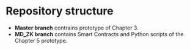 # Repository structure
- **Master branch** contrains prototype of Chapter 3.
- **MD_ZK branch** contains Smart Contracts and Python scripts of the Chapter 5 prototype.
